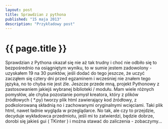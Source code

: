 ```yaml
---
layout: post
title: Sprawdzian z pythona
published: "15 maja 2013"
description: "Przykładowy post"
---
```


# {{ page.title }}

Sprawdzian z Pythona okazał się nie aż tak trudny i choć nie odbiło się to bezpośrednio na osiągniętym wyniku, 
to w sumie jestem zadowolony - uzyskałem 19 na 30 punktów, jeśli dodać do tego jeszcze, 
że uczyć zacząłem się cztery dni przed egzaminem i wcześniej nie znałem tego języka, no to chyba nie jest źle. 
Jeszcze przede mną, projekt Pythonowy z zastosowaniem jakiejś wybranej biblioteki / modułu. 
Mam wiele różnych pomysłów, ale chyba pozostanie pomysł kreatora, który z plików źródłowych ( *.py)
tworzy plik html zawierający kod źródłowy, z podkolorowaną składnią no i zachowanymi oryginalnymi wcięciami.
Taki plik html, nawet ładnie wygląda w przeglądarce. No tak, ale czy to przejdzie, decyduje wykładowca przedmiotu, 
jeśli mi to zatwierdzi, będzie dobrze, dorobi się jakieś gui ( TKinter ) i można stawać do zaliczenia - zobaczymy... 